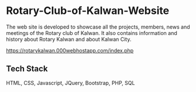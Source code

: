 # Rotary-Club-of-Kalwan-Website
The web site is developed to showcase all the projects, members, news and meetings of the Rotary club of Kalwan. It also contains information and history about Rotary Kalwan and about Kalwan City.<br />

https://rotarykalwan.000webhostapp.com/index.php

## Tech Stack
HTML, CSS, Javascript, JQuery, Bootstrap, PHP, SQL
